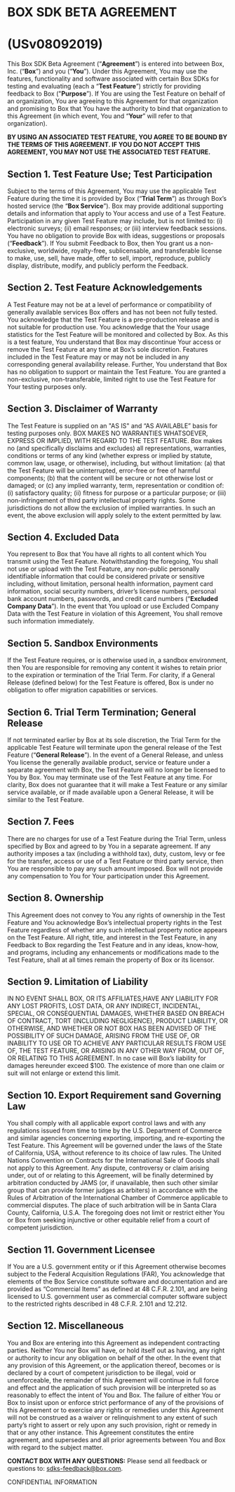# BOX SDK BETA AGREEMENT
# (USv08092019)

This Box SDK Beta Agreement (“__Agreement__”) is entered into between Box, Inc. (“__Box__”) and you (“__You__”).  Under
this Agreement, You may use the features, functionality and software associated with certain Box SDKs for testing and
evaluating (each a “__Test Feature__”) strictly for providing feedback to Box ("__Purpose__”). If You are using the Test
Feature on behalf of an organization, You are agreeing to this Agreement for that organization and promising to Box that
You have the authority to bind that organization to this Agreement (in which event, You and “__Your__” will refer to
that organization).

__BY USING AN ASSOCIATED TEST FEATURE, YOU AGREE TO BE BOUND BY THE TERMS OF THIS AGREEMENT.  IF YOU DO NOT ACCEPT__
__THIS AGREEMENT, YOU MAY NOT USE THE ASSOCIATED TEST FEATURE.__

## Section 1. Test Feature Use; Test Participation

Subject to the terms of this Agreement, You may use the applicable Test Feature during the time it is provided by Box
(“__Trial Term__”) as through Box’s hosted service (the “__Box Service__”).  Box may provide additional supporting
details and information that apply to Your access and use of a Test Feature.  Participation in any given Test Feature
may include, but is not limited to: (i) electronic surveys; (ii) email  responses; or (iii) interview feedback sessions.
You have no obligation to provide Box with ideas, suggestions or proposals (“__Feedback__”).  If You submit Feedback to
Box, then You grant us a  non-exclusive, worldwide, royalty-free, sublicensable, and transferable license to make, use,
sell, have made, offer to sell, import, reproduce, publicly display, distribute, modify, and publicly perform the
Feedback.

## Section 2. Test Feature Acknowledgements

A Test Feature may not be at a level of performance or compatibility of generally available services Box offers and has
not been not fully  tested.  You acknowledge that the Test Feature is a pre-production release and is not suitable for
production use.  You acknowledge that the Your usage statistics for the Test Feature will be monitored and collected by
Box.  As this is a test feature, You understand that Box may discontinue Your access or remove the Test Feature at any
time at Box’s sole discretion.  Features included in the Test Feature may or may not be included in any corresponding
general availability release.  Further, You understand that Box has no obligation to support or maintain the Test
Feature.  You are granted a non-exclusive, non-transferable, limited right to use the Test Feature for Your testing
purposes only.

## Section 3. Disclaimer of Warranty

The Test Feature is supplied on an "AS IS" and “AS AVAILABLE” basis for testing purposes only.  BOX MAKES NO WARRANTIES
WHATSOEVER, EXPRESS OR IMPLIED, WITH REGARD TO THE TEST FEATURE.  Box makes no (and specifically disclaims and
excludes) all representations, warranties, conditions or terms of any kind (whether express or implied by statute,
common law, usage, or otherwise), including, but without limitation: (a) that the Test Feature will be uninterrupted,
error-free or free of harmful components; (b) that the content will be secure or not otherwise lost or damaged; or
(c) any implied warranty, term, representation or condition of: (i) satisfactory quality; (ii) fitness for purpose or a
particular purpose; or (iii) non-infringement of third party intellectual property rights.  Some jurisdictions do not
allow the exclusion of implied warranties.  In such an event, the above exclusion will apply solely to the extent
permitted by law.

## Section 4. Excluded Data

You represent to Box that You have all rights to all content which You transmit using the Test Feature.  Notwithstanding
the foregoing, You shall not use or upload with the Test Feature, any non-public personally identifiable information
that could be considered private or sensitive including, without limitation, personal health information, payment card
information, social security numbers, driver’s license numbers, personal bank account numbers, passwords, and credit
card numbers (“__Excluded Company Data__”).  In the event that You upload or use Excluded Company Data with the Test
Feature in violation of this Agreement, You shall remove such information immediately.

## Section 5. Sandbox Environments

If the Test Feature requires, or is otherwise used in, a sandbox environment, then You are responsible for removing any
content it wishes to retain prior to the expiration or termination of the Trial Term.  For clarity, if a General
Release (defined below) for the Test Feature is offered, Box is under no obligation to offer migration capabilities or
services.

## Section 6. Trial Term Termination; General Release

If not terminated earlier by Box at its sole discretion, the Trial Term for the applicable Test Feature will terminate
upon the general release of the Test Feature (“__General  Release__”).  In the event of a General Release, and unless
You license the generally available product, service or feature under a separate agreement with Box, the Test Feature
will no longer be licensed to You by Box.  You may terminate use of the Test Feature at any time.  For clarity, Box does
not guarantee that it will make a Test Feature or any similar service available, or if made available upon a General
Release, it will be similar to the Test Feature.

## Section 7. Fees

There are no charges for use of a Test Feature during the Trial Term, unless specified by Box and agreed to by You in a
separate agreement.  If any authority imposes a tax (including a withhold tax), duty, custom, levy or fee for the
transfer, access or use of a Test Feature or third party service, then You are responsible to pay any such amount
imposed.  Box will not provide any compensation to You for Your participation under this Agreement.

## Section 8. Ownership

This Agreement does not convey to You any rights of ownership in the Test Feature and You acknowledge Box’s intellectual
property rights in the Test Feature regardless of whether any such intellectual property notice appears on the Test
Feature.  All right, title, and interest in the Test Feature, in any Feedback to Box regarding the Test Feature and in
any ideas, know-how, and programs, including any enhancements or modifications made to the Test Feature, shall at all
times remain the property of Box or its licensor.

## Section 9. Limitation of Liability

IN NO EVENT SHALL BOX, OR ITS AFFILIATES,HAVE ANY LIABILITY FOR ANY LOST PROFITS, LOST DATA, OR ANY INDIRECT,
INCIDENTAL, SPECIAL, OR CONSEQUENTIAL DAMAGES, WHETHER BASED ON BREACH OF CONTRACT, TORT (INCLUDING NEGLIGENCE), PRODUCT
LIABILITY, OR OTHERWISE, AND WHETHER OR NOT BOX HAS BEEN ADVISED OF THE POSSIBILITY OF SUCH DAMAGE, ARISING FROM THE USE
OF, OR INABILITY TO USE OR TO ACHIEVE ANY PARTICULAR RESULTS FROM USE OF, THE TEST FEATURE, OR ARISING IN ANY OTHER WAY
FROM, OUT OF, OR RELATING TO THIS AGREEMENT.  In no case will Box’s liability for damages hereunder exceed $100.  The
existence of more than one claim or suit will not enlarge or extend this limit.

## Section 10. Export Requirement sand Governing Law

You shall comply with all applicable export control laws and with any regulations issued from time to time by the U.S.
Department of Commerce and similar agencies concerning exporting, importing, and re-exporting the Test Feature.  This
Agreement will be governed under the laws of the State of California, USA, without reference to its choice of law rules.
The United Nations Convention on Contracts for the International Sale of Goods shall not apply to this Agreement.  Any
dispute, controversy or claim arising under, out of or relating to this Agreement, will be finally determined by
arbitration conducted by JAMS (or, if unavailable, then such other similar group that can provide former judges as
arbiters) in accordance with the Rules of Arbitration of the International Chamber of Commerce applicable to commercial
disputes.  The place of such arbitration will be in Santa Clara County, California, U.S.A.  The foregoing does not limit
or restrict either You or Box from seeking injunctive or other equitable relief from a court of competent jurisdiction.

## Section 11. Government Licensee

If You are a U.S. government entity or if this Agreement otherwise becomes subject to the Federal Acquisition
Regulations (FAR), You acknowledge that elements of the Box Service constitute software and documentation and are
provided as “Commercial Items” as defined at 48 C.F.R. 2.101, and are being licensed to U.S. government user as
commercial computer software subject to the restricted rights described in 48 C.F.R. 2.101 and 12.212.

## Section 12. Miscellaneous

You and Box are entering into this Agreement as independent contracting parties.  Neither You nor Box will have, or hold
itself out as having, any right or authority to incur any obligation on behalf of the other.  In the event that any
provision of this Agreement, or the application thereof, becomes or is declared by a court of competent jurisdiction to
be illegal, void or unenforceable, the remainder of this Agreement will continue in full force and effect and the
application of such provision will be interpreted so as reasonably to effect the intent of You and Box.  The failure of
either You or Box to insist upon or enforce strict performance of any of the provisions of this Agreement or to exercise
any rights or remedies under this  Agreement will not be construed as a waiver or relinquishment to any extent of such
party’s right to assert or rely upon any such provision, right or remedy in that or any other instance.  This Agreement
constitutes the entire agreement, and supersedes and all prior agreements between You and Box with regard to the subject
matter.

__CONTACT BOX WITH ANY QUESTIONS:__  Please send all feedback or questions to: [sdks-feedback@box.com][email].

CONFIDENTIAL INFORMATION

[email]: mailto:sdks-feedback@box.com
